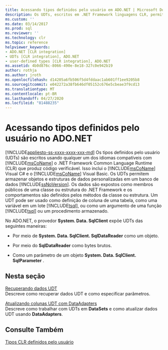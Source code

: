 ```yaml
---
title: Acessando tipos definidos pelo usuário em ADO.NET | Microsoft Docs
description: Os UDTs, escritos em .NET Framework linguagens CLR, permitem que um banco de dados SQL Server armazene objetos e estruturas de dado personalizadas. No ADO.NET, um provedor expõe UDTs.
ms.custom: ''
ms.date: 03/14/2017
ms.prod: sql
ms.reviewer: ''
ms.technology: clr
ms.topic: reference
helpviewer_keywords:
- ADO.NET [CLR integration]
- UDTs [CLR integration], ADO.NET
- user-defined types [CLR integration], ADO.NET
ms.assetid: 4b0d876c-8066-490e-8e18-327c0e942b19
author: rothja
ms.author: jroth
ms.openlocfilehash: d14205a6fb506f5d4fddaac1ab601ff1ee9205b8
ms.sourcegitcommit: e042272a38fb646df05152c676e5cbeae3f9cd13
ms.translationtype: MT
ms.contentlocale: pt-BR
ms.lasthandoff: 04/27/2020
ms.locfileid: "81488235"
---
```

# <a name="accessing-user-defined-types-in-adonet"></a>Acessando tipos definidos pelo usuário no ADO.NET
[!INCLUDE[appliesto-ss-xxxx-xxxx-xxx-md](../../includes/appliesto-ss-xxxx-xxxx-xxx-md.md)]
  Os tipos definidos pelo usuário (UDTs) são escritos usando qualquer um dos idiomas compatíveis com [!INCLUDE[msCoName](../../includes/msconame-md.md)] o .NET Framework Common Language Runtime (CLR) que produz código verificável. Isso inclui o [!INCLUDE[msCoName](../../includes/msconame-md.md)] Visual C# e o [!INCLUDE[msCoName](../../includes/msconame-md.md)] Visual Basic. Os UDTs permitem armazenar objetos e estruturas de dados personalizadas em um banco de dados [!INCLUDE[ssNoVersion](../../includes/ssnoversion-md.md)]. Os dados são expostos como membros públicos de uma classe ou estrutura do .NET Framework e os comportamentos são definidos pelos métodos da classe ou estrutura. Um UDT pode ser usado como definição de coluna de uma tabela, como uma variável em um lote [!INCLUDE[tsql](../../includes/tsql-md.md)], ou como um argumento de uma função [!INCLUDE[tsql](../../includes/tsql-md.md)] ou um procedimento armazenado.  
  
 No ADO.NET, o provedor **System. Data. SqlClient** expõe UDTs das seguintes maneiras:  
  
-   Por meio de **System. Data. SqlClient. SqlDataReader** como um objeto.  
  
-   Por meio do **SqlDataReader** como bytes brutos.  
  
-   Como um parâmetro de um objeto **System. Data. SqlClient. SqlParameter** .  
  
## <a name="in-this-section"></a>Nesta seção  
 [Recuperando dados UDT](../../relational-databases/clr-integration-database-objects-user-defined-types/accessing-user-defined-types-retrieving-udt-data.md)  
 Descreve como recuperar dados UDT e como especificar parâmetros.  
  
 [Atualizando colunas UDT com DataAdapters](../../relational-databases/clr-integration-database-objects-user-defined-types/accessing-user-defined-types-updating-udt-columns-with-dataadapters.md)  
 Descreve como trabalhar com UDTs em **DataSets** e como atualizar dados UDT usando **DataAdapters**.  
  
## <a name="see-also"></a>Consulte Também  
 [Tipos CLR definidos pelo usuário](../../relational-databases/clr-integration-database-objects-user-defined-types/clr-user-defined-types.md)  
  
  

